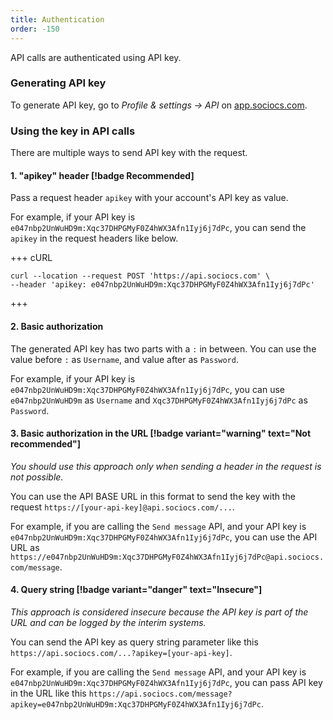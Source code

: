 ```yaml
---
title: Authentication
order: -150
---
```


API calls are authenticated using API key.

### Generating API key

To generate API key, go to *Profile & settings -> API* on <a href="https://app.sociocs.com" target="_blank">app.sociocs.com</a>.

### Using the key in API calls

There are multiple ways to send API key with the request.

#### 1. "apikey" header [!badge Recommended]

Pass a request header `apikey` with your account's API key as value.

For example, if your API key is `e047nbp2UnWuHD9m:Xqc37DHPGMyF0Z4hWX3Afn1Iyj6j7dPc`, you can send the  `apikey` in the request headers like below. 

+++ cURL

```shell
curl --location --request POST 'https://api.sociocs.com' \
--header 'apikey: e047nbp2UnWuHD9m:Xqc37DHPGMyF0Z4hWX3Afn1Iyj6j7dPc'
```

+++

#### 2. Basic authorization

The generated API key has two parts with a `:` in between. You can use the value before `:` as `Username`, and value after as `Password`.

For example, if your API key is `e047nbp2UnWuHD9m:Xqc37DHPGMyF0Z4hWX3Afn1Iyj6j7dPc`, you can use `e047nbp2UnWuHD9m` as `Username` and `Xqc37DHPGMyF0Z4hWX3Afn1Iyj6j7dPc` as `Password`.

#### 3. Basic authorization in the URL [!badge variant="warning" text="Not recommended"]

*You should use this approach only when sending a header in the request is not possible.*

You can use the API BASE URL in this format to send the key with the request `https://[your-api-key]@api.sociocs.com/...`.

For example, if you are calling the `Send message` API, and your API key is `e047nbp2UnWuHD9m:Xqc37DHPGMyF0Z4hWX3Afn1Iyj6j7dPc`, you can use the API URL as `https://e047nbp2UnWuHD9m:Xqc37DHPGMyF0Z4hWX3Afn1Iyj6j7dPc@api.sociocs.com/message`.

#### 4. Query string [!badge variant="danger" text="Insecure"]

*This approach is considered insecure because the API key is part of the URL and can be logged by the interim systems.*

You can send the API key as query string parameter like this `https://api.sociocs.com/...?apikey=[your-api-key]`.

For example, if you are calling the `Send message` API, and your API key is `e047nbp2UnWuHD9m:Xqc37DHPGMyF0Z4hWX3Afn1Iyj6j7dPc`, you can pass API key in the URL like this `https://api.sociocs.com/message?apikey=e047nbp2UnWuHD9m:Xqc37DHPGMyF0Z4hWX3Afn1Iyj6j7dPc`.
